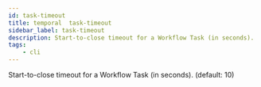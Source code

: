 ```yaml
---
id: task-timeout
title: temporal  task-timeout
sidebar_label: task-timeout
description: Start-to-close timeout for a Workflow Task (in seconds).
tags:
    - cli
---
```


Start-to-close timeout for a Workflow Task (in seconds). (default: 10)
